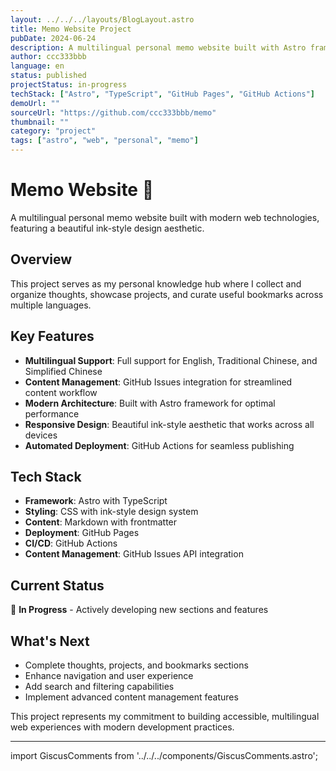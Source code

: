 ```yaml
---
layout: ../../../layouts/BlogLayout.astro
title: Memo Website Project
pubDate: 2024-06-24
description: A multilingual personal memo website built with Astro framework
author: ccc333bbb
language: en
status: published
projectStatus: in-progress
techStack: ["Astro", "TypeScript", "GitHub Pages", "GitHub Actions"]
demoUrl: ""
sourceUrl: "https://github.com/ccc333bbb/memo"
thumbnail: ""
category: "project"
tags: ["astro", "web", "personal", "memo"]
---
```


# Memo Website 🚀

A multilingual personal memo website built with modern web technologies, featuring a beautiful ink-style design aesthetic.

## Overview

This project serves as my personal knowledge hub where I collect and organize thoughts, showcase projects, and curate useful bookmarks across multiple languages.

## Key Features

- **Multilingual Support**: Full support for English, Traditional Chinese, and Simplified Chinese
- **Content Management**: GitHub Issues integration for streamlined content workflow
- **Modern Architecture**: Built with Astro framework for optimal performance
- **Responsive Design**: Beautiful ink-style aesthetic that works across all devices
- **Automated Deployment**: GitHub Actions for seamless publishing

## Tech Stack

- **Framework**: Astro with TypeScript
- **Styling**: CSS with ink-style design system
- **Content**: Markdown with frontmatter
- **Deployment**: GitHub Pages
- **CI/CD**: GitHub Actions
- **Content Management**: GitHub Issues API integration

## Current Status

🔨 **In Progress** - Actively developing new sections and features

## What's Next

- Complete thoughts, projects, and bookmarks sections
- Enhance navigation and user experience
- Add search and filtering capabilities
- Implement advanced content management features

This project represents my commitment to building accessible, multilingual web experiences with modern development practices.

---

import GiscusComments from '../../../components/GiscusComments.astro';

<GiscusComments />